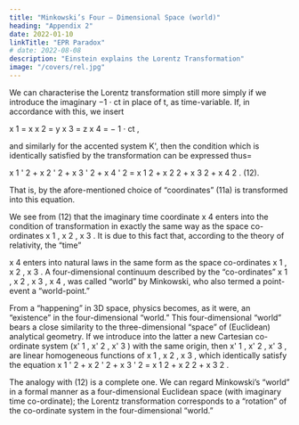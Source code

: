 ```yaml
---
title: "Minkowski’s Four — Dimensional Space (world)"
heading: "Appendix 2"
date: 2022-01-10
linkTitle: "EPR Paradox"
# date: 2022-08-08
description: "Einstein explains the Lorentz Transformation"
image: "/covers/rel.jpg"
---
```



We can characterise the Lorentz transformation still more simply if we introduce the imaginary −1 ⋅ ct in place of t, as time-variable. If, in accordance with this, we insert

x 1 = x
x 2 = y
x 3 = z
x 4 = − 1 ⋅ ct ,

and similarly for the accented system K', then the condition which is identically satisfied by the transformation can be expressed thus= 

x 1 ' 2 + x 2 ' 2 + x 3 ' 2 + x 4 ' 2 = x 1 2 + x 2 2 + x 3 2 + x 4 2 . (12).

That is, by the afore-mentioned choice of “coordinates” (11a) is transformed into this equation.

We see from (12) that the imaginary time coordinate x 4 enters into the condition of transformation in exactly the same way as the space co-ordinates x 1 , x 2 , x 3 . It is due to this fact that, according to the theory of relativity, the “time” 

x 4 enters into natural laws in the same form as the space co-ordinates x 1 , x 2 , x 3 .
A four-dimensional continuum described by the “co-ordinates” x 1 , x 2 , x 3 , x 4 , was called “world”
by Minkowski, who also termed a point-event a “world-point.” 

From a “happening” in 3D space, physics becomes, as it were,  an “existence” in the four-dimensional “world.”
This four-dimensional “world” bears a close similarity to the three-dimensional “space” of (Euclidean) analytical geometry. If we introduce into the latter a new Cartesian co-ordinate system (x' 1 , x' 2 , x' 3 ) with the same origin, then
x' 1 , x' 2 , x' 3 , are linear homogeneous functions of
x 1 , x 2 , x 3 , which identically satisfy the equation
x 1 ' 2 + x 2 ' 2 + x 3 ' 2 = x 1 2 + x 2 2 + x 3 2 .

The analogy with (12) is a complete one. We can regard Minkowski’s “world” in a formal manner as a four-dimensional Euclidean space (with imaginary time co-ordinate); the Lorentz transformation corresponds to a “rotation” of the co-ordinate system in the four-dimensional “world.”
